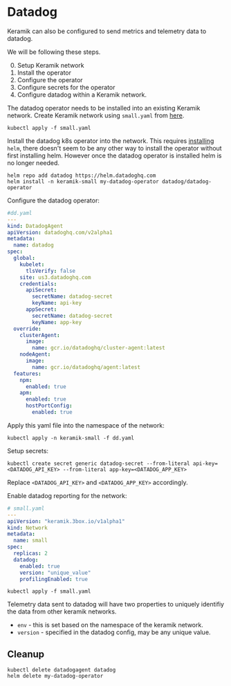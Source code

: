 # Datadog

Keramik can also be configured to send metrics and telemetry data to datadog.

We will be following these steps.

0. Setup Keramik network
1. Install the operator
2. Configure the operator
3. Configure secrets for the operator
4. Configure datadog within a Keramik network.

The datadog operator needs to be installed into an existing Keramik network.
Create Keramik network using `small.yaml` from [here](setup_network.md).

    kubectl apply -f small.yaml

Install the datadog k8s operator into the network.
This requires [installing](https://helm.sh/docs/intro/install/) `helm`, there doesn't seem to be any other way to install the operator without first installing helm.
However once the datadog operator is installed helm is no longer needed.

    helm repo add datadog https://helm.datadoghq.com
    helm install -n keramik-small my-datadog-operator datadog/datadog-operator

Configure the datadog operator:

```yaml
#dd.yaml
---
kind: DatadogAgent
apiVersion: datadoghq.com/v2alpha1
metadata:
  name: datadog
spec:
  global:
    kubelet:
      tlsVerify: false
    site: us3.datadoghq.com
    credentials:
      apiSecret:
        secretName: datadog-secret
        keyName: api-key
      appSecret:
        secretName: datadog-secret
        keyName: app-key
  override:
    clusterAgent:
      image:
        name: gcr.io/datadoghq/cluster-agent:latest
    nodeAgent:
      image:
        name: gcr.io/datadoghq/agent:latest
  features:
    npm:
      enabled: true
    apm:
      enabled: true
      hostPortConfig:
        enabled: true
```

Apply this yaml file into the namespace of the network:

    kubectl apply -n keramik-small -f dd.yaml

Setup secrets:

    kubectl create secret generic datadog-secret --from-literal api-key=<DATADOG_API_KEY> --from-literal app-key=<DATADOG_APP_KEY>

Replace `<DATADOG_API_KEY>` and `<DATADOG_APP_KEY>` accordingly.

Enable datadog reporting for the network:

```yaml
# small.yaml
---
apiVersion: "keramik.3box.io/v1alpha1"
kind: Network
metadata:
  name: small
spec:
  replicas: 2
  datadog:
    enabled: true
    version: "unique_value"
    profilingEnabled: true
```


    kubectl apply -f small.yaml


Telemetry data sent to datadog will have two properties to uniquely identifiy the data from other keramik networks.

* `env` - this is set based on the namespace of the keramik network.
* `version` - specified in the datadog config, may be any unique value.

## Cleanup

    kubectl delete datadogagent datadog
    helm delete my-datadog-operator


